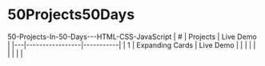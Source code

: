 # 50Projects50Days
50-Projects-In-50-Days---HTML-CSS-JavaScript
| # | Projects        | Live Demo |
|---|-----------------|-----------|
| 1 | Expanding Cards | Live Demo |
|   |                 |           |
|   |                 |           |
